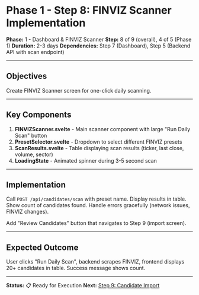 # Phase 1 - Step 8: FINVIZ Scanner Implementation

**Phase:** 1 - Dashboard & FINVIZ Scanner
**Step:** 8 of 9 (overall), 4 of 5 (Phase 1)
**Duration:** 2-3 days
**Dependencies:** Step 7 (Dashboard), Step 5 (Backend API with scan endpoint)

---

## Objectives

Create FINVIZ Scanner screen for one-click daily scanning.

---

## Key Components

1. **FINVIZScanner.svelte** - Main scanner component with large "Run Daily Scan" button
2. **PresetSelector.svelte** - Dropdown to select different FINVIZ presets
3. **ScanResults.svelte** - Table displaying scan results (ticker, last close, volume, sector)
4. **LoadingState** - Animated spinner during 3-5 second scan

---

## Implementation

Call `POST /api/candidates/scan` with preset name. Display results in table. Show count of candidates found. Handle errors gracefully (network issues, FINVIZ changes).

Add "Review Candidates" button that navigates to Step 9 (import screen).

---

## Expected Outcome

User clicks "Run Daily Scan", backend scrapes FINVIZ, frontend displays 20+ candidates in table. Success message shows count.

---

**Status:** 📋 Ready for Execution
**Next:** [Step 9: Candidate Import](phase1-step9-candidate-import.md)
